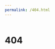 ```yaml
---
permalink: /404.html
---
```

<html>
    <header>
        <title>Not Found</title>
        <link rel="stylesheet" href="css/style.css">
    </header>
    <body>
        <h1>404</h1>
    </body>
</html>
